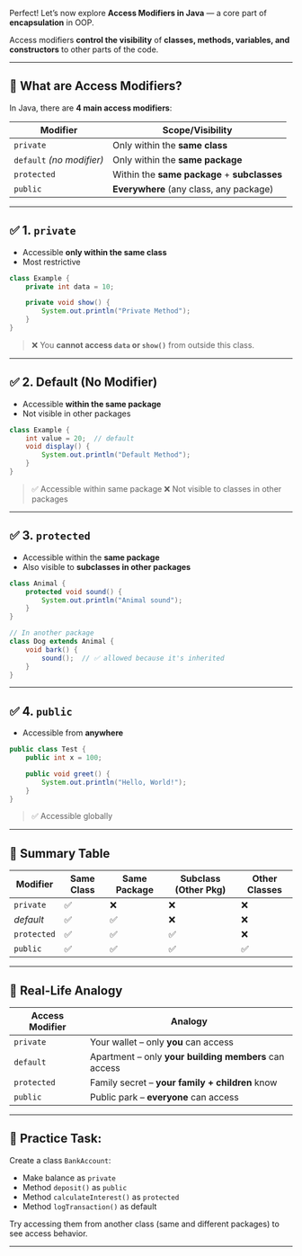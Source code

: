Perfect! Let’s now explore **Access Modifiers in Java** — a core part of **encapsulation** in OOP.

Access modifiers **control the visibility** of **classes, methods, variables, and constructors** to other parts of the code.

---

## 🔐 What are Access Modifiers?

In Java, there are **4 main access modifiers**:

| Modifier                  | Scope/Visibility                             |
| ------------------------- | -------------------------------------------- |
| `private`                 | Only within the **same class**               |
| `default` _(no modifier)_ | Only within the **same package**             |
| `protected`               | Within the **same package** + **subclasses** |
| `public`                  | **Everywhere** (any class, any package)      |

---

## ✅ 1. `private`

- Accessible **only within the same class**
- Most restrictive

```java
class Example {
    private int data = 10;

    private void show() {
        System.out.println("Private Method");
    }
}
```

> ❌ You **cannot access `data` or `show()`** from outside this class.

---

## ✅ 2. Default (No Modifier)

- Accessible **within the same package**
- Not visible in other packages

```java
class Example {
    int value = 20;  // default
    void display() {
        System.out.println("Default Method");
    }
}
```

> ✅ Accessible within same package
> ❌ Not visible to classes in other packages

---

## ✅ 3. `protected`

- Accessible within the **same package**
- Also visible to **subclasses in other packages**

```java
class Animal {
    protected void sound() {
        System.out.println("Animal sound");
    }
}
```

```java
// In another package
class Dog extends Animal {
    void bark() {
        sound();  // ✅ allowed because it's inherited
    }
}
```

---

## ✅ 4. `public`

- Accessible from **anywhere**

```java
public class Test {
    public int x = 100;

    public void greet() {
        System.out.println("Hello, World!");
    }
}
```

> ✅ Accessible globally

---

## 🔁 Summary Table

| Modifier    | Same Class | Same Package | Subclass (Other Pkg) | Other Classes |
| ----------- | ---------- | ------------ | -------------------- | ------------- |
| `private`   | ✅         | ❌           | ❌                   | ❌            |
| _default_   | ✅         | ✅           | ❌                   | ❌            |
| `protected` | ✅         | ✅           | ✅                   | ❌            |
| `public`    | ✅         | ✅           | ✅                   | ✅            |

---

## 🧠 Real-Life Analogy

| Access Modifier | Analogy                                               |
| --------------- | ----------------------------------------------------- |
| `private`       | Your wallet – only **you** can access                 |
| `default`       | Apartment – only **your building members** can access |
| `protected`     | Family secret – **your family + children** know       |
| `public`        | Public park – **everyone** can access                 |

---

## 🚀 Practice Task:

Create a class `BankAccount`:

- Make balance as `private`
- Method `deposit()` as `public`
- Method `calculateInterest()` as `protected`
- Method `logTransaction()` as default

Try accessing them from another class (same and different packages) to see access behavior.

---
